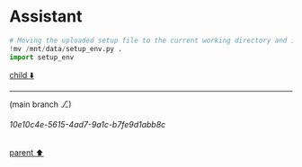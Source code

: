 # Assistant

```python
# Moving the uploaded setup file to the current working directory and importing it
!mv /mnt/data/setup_env.py .
import setup_env
```

[child ⬇️](#10e10c4e-5615-4ad7-9a1c-b7fe9d1abb8c)

---

(main branch ⎇)
###### 10e10c4e-5615-4ad7-9a1c-b7fe9d1abb8c
[parent ⬆️](#e9c97f00-5898-4b33-8b41-0dfd948b88ca)
